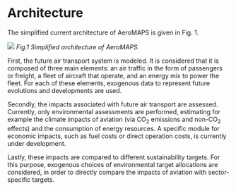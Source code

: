 # Architecture

The simplified current architecture of AeroMAPS is given in Fig. 1.

![](/figs/architecture.png)
*Fig.1 Simplified architecture of AeroMAPS.*

First, the future air transport system is modeled. It is considered that it is composed of three main elements: 
an air traffic in the form of passengers or freight, a fleet of aircraft that operate, and an energy mix to power 
the fleet. For each of these elements, exogenous data to represent future evolutions and developments are used. 

Secondly, the impacts associated with future air transport are assessed. Currently, only environmental assessments 
are performed, estimating for example the climate impacts of aviation (via CO<sub>2</sub> emissions and 
non-CO<sub>2</sub> effects) and the consumption of energy resources. A specific module for economic impacts, 
such as fuel costs or direct operation costs, is currently under development. 

Lastly, these impacts are compared to different sustainability targets. For this purpose, exogenous choices 
of environmental target allocations are considered, in order to directly compare the impacts of aviation with 
sector-specific targets. 

